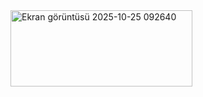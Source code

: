 <img width="291" height="122" alt="Ekran görüntüsü 2025-10-25 092640" src="https://github.com/user-attachments/assets/d1317de8-0639-46db-8d34-a277b6b310e1" />
